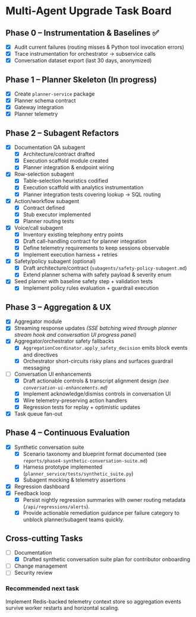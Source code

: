 # Multi-Agent Upgrade Task Board

## Phase 0 – Instrumentation & Baselines ✅
- [x] Audit current failures (routing misses & Python tool invocation errors)
- [x] Trace instrumentation for orchestrator → subservice calls
- [x] Conversation dataset export (last 30 days, anonymized)

## Phase 1 – Planner Skeleton (In progress)
- [x] Create `planner-service` package
- [x] Planner schema contract
- [x] Gateway integration
- [x] Planner telemetry

## Phase 2 – Subagent Refactors
- [x] Documentation QA subagent
  - [x] Architecture/contract drafted
  - [x] Execution scaffold module created
  - [x] Planner integration & endpoint wiring
- [x] Row-selection subagent
  - [x] Table-selection heuristics codified
  - [x] Execution scaffold with analytics instrumentation
  - [x] Planner integration tests covering lookup → SQL routing
- [x] Action/workflow subagent
  - [x] Contract defined
  - [x] Stub executor implemented
  - [x] Planner routing tests
- [x] Voice/call subagent
  - [x] Inventory existing telephony entry points
  - [x] Draft call-handling contract for planner integration
  - [x] Define telemetry requirements to keep sessions observable
  - [x] Implement execution harness + retries
- [x] Safety/policy subagent (optional)
  - [x] Draft architecture/contract (`subagents/safety-policy-subagent.md`)
  - [x] Extend planner schema with safety payload & severity enum
- [x] Seed planner with baseline safety step + validation tests
  - [x] Implement policy rules evaluation + guardrail execution

## Phase 3 – Aggregation & UX
- [x] Aggregator module
- [x] Streaming response updates _(SSE batching wired through planner stream hook and conversation UI progress panel)_
- [x] Aggregator/orchestrator safety fallbacks
  - [x] `AggregationCoordinator.apply_safety_decision` emits block events and directives
  - [x] Orchestrator short-circuits risky plans and surfaces guardrail messaging
- [ ] Conversation UI enhancements
  - [x] Draft actionable controls & transcript alignment design _(see `conversation-ui-enhancements.md`)_
  - [x] Implement acknowledge/dismiss controls in conversation UI
  - [x] Wire telemetry-preserving action handlers
  - [x] Regression tests for replay + optimistic updates
- [x] Task queue fan-out

## Phase 4 – Continuous Evaluation
- [x] Synthetic conversation suite
  - [x] Scenario taxonomy and blueprint format documented (see `reports/phase4-synthetic-conversation-suite.md`)
  - [x] Harness prototype implemented (`planner_service/tests/synthetic_suite.py`)
  - [x] Subagent mocking & telemetry assertions
- [x] Regression dashboard
- [x] Feedback loop
  - [x] Persist nightly regression summaries with owner routing metadata (`/api/regressions/alerts`).
  - [x] Provide actionable remediation guidance per failure category to unblock planner/subagent teams quickly.

## Cross-cutting Tasks
- [ ] Documentation
  - [x] Drafted synthetic conversation suite plan for contributor onboarding
- [ ] Change management
- [ ] Security review

### Recommended next task
Implement Redis-backed telemetry context store so aggregation events survive worker restarts and horizontal scaling.
